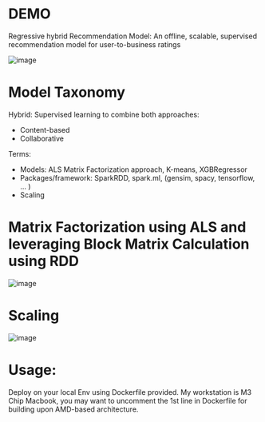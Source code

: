 # DEMO
Regressive hybrid Recommendation Model: An offline, scalable, supervised recommendation model for user-to-business ratings 

![image](https://github.com/zhuyuntong/DEMO/assets/45145164/d9716309-ba7f-4fb2-bdd8-ce530df1354d)


# Model Taxonomy
Hybrid: Supervised learning to combine both approaches:
- Content-based
- Collaborative

Terms:
- Models: ALS Matrix Factorization approach, K-means, XGBRegressor
- Packages/framework: SparkRDD, spark.ml, (gensim, spacy, tensorflow, ... )
- Scaling

# Matrix Factorization using ALS and leveraging Block Matrix Calculation using RDD
![image](https://github.com/zhuyuntong/DEMO/assets/45145164/8ccb6958-9f1b-4c70-ba86-6fec27d7d36d)

# Scaling
![image](https://github.com/zhuyuntong/DEMO/assets/45145164/ed536903-c224-47d7-bc12-899eb20c32f8)

# Usage:
Deploy on your local Env using Dockerfile provided. My workstation is M3 Chip Macbook, you may want to
uncomment the 1st line in Dockerfile for building upon AMD-based architecture.
